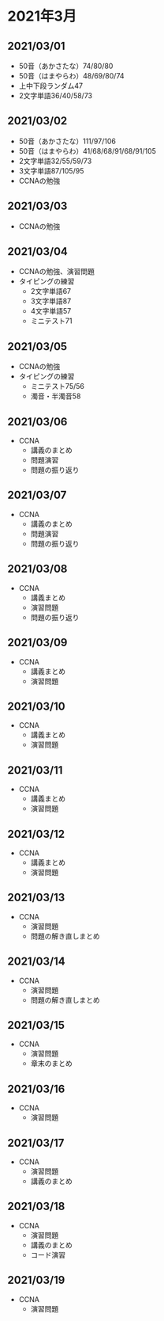 # 2021年3月

## 2021/03/01

- 50音（あかさたな）74/80/80
- 50音（はまやらわ）48/69/80/74
- 上中下段ランダム47
- 2文字単語36/40/58/73

## 2021/03/02

- 50音（あかさたな）111/97/106
- 50音（はまやらわ）41/68/68/91/68/91/105
- 2文字単語32/55/59/73
- 3文字単語87/105/95
- CCNAの勉強

## 2021/03/03

- CCNAの勉強

## 2021/03/04

- CCNAの勉強、演習問題
- タイピングの練習
  - 2文字単語67
  - 3文字単語87
  - 4文字単語57
  - ミニテスト71

## 2021/03/05

- CCNAの勉強
- タイピングの練習
  - ミニテスト75/56
  - 濁音・半濁音58

## 2021/03/06

- CCNA
  - 講義のまとめ
  - 問題演習
  - 問題の振り返り

## 2021/03/07

- CCNA
  - 講義のまとめ
  - 問題演習
  - 問題の振り返り

## 2021/03/08

- CCNA
  - 講義まとめ
  - 演習問題
  - 問題の振り返り

## 2021/03/09

- CCNA
  - 講義まとめ
  - 演習問題

## 2021/03/10

- CCNA
  - 講義まとめ
  - 演習問題

## 2021/03/11

- CCNA
  - 講義まとめ
  - 演習問題

## 2021/03/12

- CCNA
  - 講義まとめ
  - 演習問題

## 2021/03/13

- CCNA
  - 演習問題
  - 問題の解き直しまとめ

## 2021/03/14

- CCNA
  - 演習問題
  - 問題の解き直しまとめ

## 2021/03/15

- CCNA
  - 演習問題
  - 章末のまとめ

## 2021/03/16

- CCNA
  - 演習問題

## 2021/03/17

- CCNA
  - 演習問題
  - 講義のまとめ

## 2021/03/18

- CCNA
  - 演習問題
  - 講義のまとめ
  - コード演習

## 2021/03/19

- CCNA
  - 演習問題
